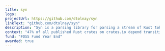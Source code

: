 ```yaml
---
title: syn
logo: 
projectUrl: https://github.com/dtolnay/syn
linkText: "github.com/dtolnay/syn"
description: "Syn is a parsing library for parsing a stream of Rust tokens into a syntax tree of Rust source code."
context: "47% of all published Rust crates on crates.io depend transitively on syn. The Microsoft windows crate as well as the Azure SDK for Rust depend on syn for code generation. Sponsorship to maintainer David Tolnay."
fund: "FOSS Fund Year End"
awarded: true
---
```

